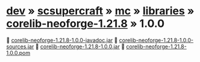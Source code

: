 # [dev](/artifacts/dev) » [scsupercraft](/artifacts/dev/scsupercraft) » [mc](/artifacts/dev/scsupercraft/mc) » [libraries](/artifacts/dev/scsupercraft/mc/libraries) » [corelib-neoforge-1.21.8](/artifacts/dev/scsupercraft/mc/libraries/corelib-neoforge-1.21.8) » 1.0.0


📄 [corelib-neoforge-1.21.8-1.0.0-javadoc.jar](/artifacts/dev/scsupercraft/mc/libraries/corelib-neoforge-1.21.8/1.0.0/corelib-neoforge-1.21.8-1.0.0-javadoc.jar)
📄 [corelib-neoforge-1.21.8-1.0.0-sources.jar](/artifacts/dev/scsupercraft/mc/libraries/corelib-neoforge-1.21.8/1.0.0/corelib-neoforge-1.21.8-1.0.0-sources.jar)
📄 [corelib-neoforge-1.21.8-1.0.0.jar](/artifacts/dev/scsupercraft/mc/libraries/corelib-neoforge-1.21.8/1.0.0/corelib-neoforge-1.21.8-1.0.0.jar)
📄 [corelib-neoforge-1.21.8-1.0.0.pom](/artifacts/dev/scsupercraft/mc/libraries/corelib-neoforge-1.21.8/1.0.0/corelib-neoforge-1.21.8-1.0.0.pom)